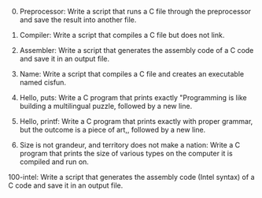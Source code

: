 0. Preprocessor: Write a script that runs a C file through the preprocessor and save the result into another file.

1. Compiler: Write a script that compiles a C file but does not link.

2. Assembler: Write a script that generates the assembly code of a C code and save it in an output file.

3. Name: Write a script that compiles a C file and creates an executable named cisfun.

4. Hello, puts: Write a C program that prints exactly "Programming is like building a multilingual puzzle, followed by a new line.

5. Hello, printf: Write a C program that prints exactly with proper grammar, but the outcome is a piece of art,, followed by a new line.

6. Size is not grandeur, and territory does not make a nation: Write a C program that prints the size of various types on the computer it is compiled and run on.

100-intel: Write a script that generates the assembly code (Intel syntax) of a C code and save it in an output file.
